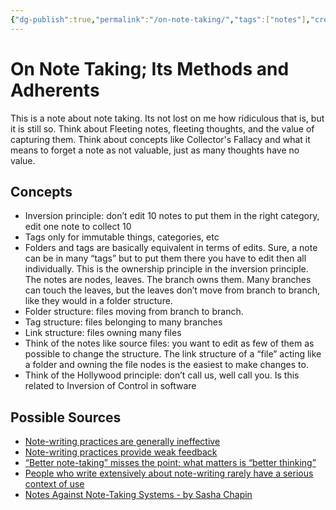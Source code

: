 ```yaml
---
{"dg-publish":true,"permalink":"/on-note-taking/","tags":["notes"],"created":"2022-09-25T21:30:49.000-04:00","updated":"2022-09-25T21:30:49.000-04:00"}
---
```


# On Note Taking; Its Methods and Adherents

This is a note about note taking. Its not lost on me how ridiculous that is, but it is still so. Think about Fleeting notes, fleeting thoughts, and the value of capturing them. Think about concepts like Collector's Fallacy and what it means to forget a note as not valuable, just as many thoughts have no value.

## Concepts
- Inversion principle: don’t edit 10 notes to put them in the right category, edit one note to collect 10
- Tags only for immutable things, categories, etc
- Folders and tags are basically equivalent in terms of edits. Sure, a note can be in many “tags” but to put them there you have to edit then all individually. This is the ownership principle in the inversion principle. The notes are nodes, leaves. The branch owns them. Many branches can touch the leaves, but the leaves don’t move from branch to branch, like they would in a folder structure.
- Folder structure: files moving from branch to branch.
- Tag structure: files belonging to many branches
- Link structure: files owning many files
- Think of the notes like source files: you want to edit as few of them as possible to change the structure. The link structure of a “file” acting like a folder and owning the file nodes is the easiest to make changes to.
- Think of the Hollywood principle: don’t call us, well call you. Is this related to Inversion of Control in software

## Possible Sources
- [Note-writing practices are generally ineffective](https://notes.andymatuschak.org/z8V2q398qu89vdJ73N2BEYCgevMqux3yxQUAC)
- [Note-writing practices provide weak feedback](https://notes.andymatuschak.org/z66PNF1Wt4AZ4j7TVEenkvPZgvDcHPuSdJC2r)
- [“Better note-taking” misses the point; what matters is “better thinking”](https://notes.andymatuschak.org/z7kEFe6NfUSgtaDuUjST1oczKKzQQeQWk4Dbc)
- [People who write extensively about note-writing rarely have a serious context of use](https://notes.andymatuschak.org/zUMFE66dxeweppDvgbNAb5hukXzXQu8ErVNv)
- [Notes Against Note-Taking Systems - by Sasha Chapin](https://sashachapin.substack.com/p/notes-against-note-taking-systems)
